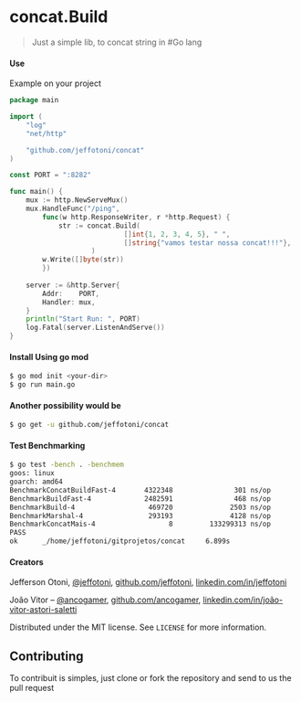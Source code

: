 # concat.Build
>Just a simple lib, to concat string in #Go lang

#### Use

Example on your project 
````go
package main

import (
	"log"
	"net/http"

	"github.com/jeffotoni/concat"
)

const PORT = ":8282"

func main() {
	mux := http.NewServeMux()
	mux.HandleFunc("/ping",
		func(w http.ResponseWriter, r *http.Request) {
			str := concat.Build(
                            []int{1, 2, 3, 4, 5}, " ", 
                            []string{"vamos testar nossa concat!!!"},
                    )
		w.Write([]byte(str))
		})
	    
	server := &http.Server{
		Addr:    PORT,
		Handler: mux,
	}
	println("Start Run: ", PORT)
	log.Fatal(server.ListenAndServe())
}

````
#### Install Using go mod 
```bash
$ go mod init <your-dir>
$ go run main.go
``````

#### Another possibility would be
```bash
$ go get -u github.com/jeffotoni/concat

```

#### Test Benchmarking

```bash
$ go test -bench . -benchmem
goos: linux
goarch: amd64
BenchmarkConcatBuildFast-4       4322348               301 ns/op             150 B/op          5 allocs/op
BenchmarkBuildFast-4             2482591               468 ns/op             160 B/op          6 allocs/op
BenchmarkBuild-4                  469720              2503 ns/op            3238 B/op         27 allocs/op
BenchmarkMarshal-4                293193              4128 ns/op             768 B/op          1 allocs/op
BenchmarkConcatMais-4                  8         133299313 ns/op        1086400464 B/op    10041 allocs/op
PASS
ok      _/home/jeffotoni/gitprojetos/concat     6.899s

```

#### Creators

Jefferson Otoni, [@jeffotoni](https://twitter.com/jeffotoni), [github.com/jeffotoni](https://github.com/jeffotoni), [linkedin.com/in/jeffotoni](https://www.linkedin.com/in/jeffotoni)   

João Vitor – [@ancogamer](https://twitter.com/ancogamer), [github.com/ancogamer](https://github.com/ancogamer), [linkedin.com/in/joão-vitor-astori-saletti](https://www.linkedin.com/in/joão-vitor-astori-saletti)


Distributed under the MIT license. See ``LICENSE`` for more information.

## Contributing

To contribuit is simples, just clone or fork the repository and send to us the pull request